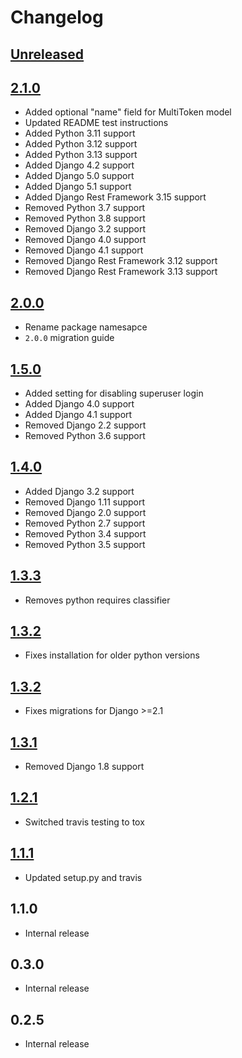 # Changelog

## [Unreleased]


## [2.1.0]

- Added optional "name" field for MultiToken model
- Updated README test instructions
- Added Python 3.11 support
- Added Python 3.12 support
- Added Python 3.13 support
- Added Django 4.2 support
- Added Django 5.0 support
- Added Django 5.1 support
- Added Django Rest Framework 3.15 support
- Removed Python 3.7 support
- Removed Python 3.8 support
- Removed Django 3.2 support
- Removed Django 4.0 support
- Removed Django 4.1 support
- Removed Django Rest Framework 3.12 support
- Removed Django Rest Framework 3.13 support

## [2.0.0]

- Rename package namesapce
- `2.0.0` migration guide

## [1.5.0]

- Added setting for disabling superuser login
- Added Django 4.0 support
- Added Django 4.1 support
- Removed Django 2.2 support
- Removed Python 3.6 support

## [1.4.0]

- Added Django 3.2 support
- Removed Django 1.11 support
- Removed Django 2.0 support
- Removed Python 2.7 support
- Removed Python 3.4 support
- Removed Python 3.5 support

## [1.3.3]

- Removes python requires classifier

## [1.3.2]

- Fixes installation for older python versions

## [1.3.2]

- Fixes migrations for Django >=2.1

## [1.3.1]

- Removed Django 1.8 support

## [1.2.1]

- Switched travis testing to tox

## [1.1.1]

- Updated setup.py and travis 

## 1.1.0

- Internal release

## 0.3.0

- Internal release

## 0.2.5

- Internal release

[Unreleased]: https://github.com/anexia/drf-multitokenauth/compare/2.1.0...HEAD
[2.1.0]: https://pypi.org/project/drf-multitokenauth/2.1.0/
[2.0.0]: https://pypi.org/project/drf-multitokenauth/2.0.0/
[1.5.0]: https://pypi.org/project/django-rest-multitokenauth/1.5.0/
[1.4.0]: https://pypi.org/project/django-rest-multitokenauth/1.4.0/
[1.3.3]: https://pypi.org/project/django-rest-multitokenauth/1.3.3/
[1.3.2]: https://pypi.org/project/django-rest-multitokenauth/1.3.2/
[1.3.1]: https://pypi.org/project/django-rest-multitokenauth/1.3.1/
[1.2.1]: https://pypi.org/project/django-rest-multitokenauth/1.2.1/
[1.1.1]: https://pypi.org/project/django-rest-multitokenauth/1.1.1/

